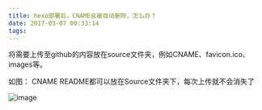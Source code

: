 ```yaml
---
title: hexo部署后，CNAME会被自动删除，怎么办？
date: 2017-03-07 00:33:14
tags:
---
```


将需要上传至github的内容放在source文件夹，例如CNAME、favicon.ico、images等。

如图：
CNAME README都可以放在Source文件夹下，每次上传就不会消失了

![image](https://pic4.zhimg.com/93a311be4f651f8cd639233e544b826b_b.jpg)

